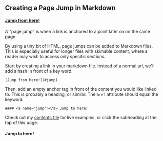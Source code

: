 ## Creating a Page Jump in Markdown

#### [Jump from here!](#jump)

A "page jump" is when a link is anchored to a point later on on the same page.

By using a tiny bit of HTML, page jumps can be added to Markdown files. This is especially useful for longer files with skimable content, where a reader may wish to access only specific sections.

Start by creating a link in your markdown file. Instead of a normal url, we'll add a hash in front of a key word.

```
[Jump from here!](#jump)

```

Then, add an empty anchor tag in front of the content you would like linked to. This is probably a heading, or similar.  The `href` attribute should equal the keyword.

```
#### <a name="jump"></a> Jump to here!
```

Check out my [contents file](https://github.com/catheraaine/til/blob/master/contents.md) for live examples, or click the subheading at the top of this page.

#### <a name="jump"></a> Jump to here!
